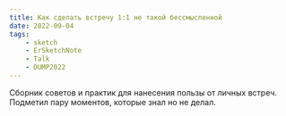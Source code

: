 ```yaml
---
title: Как сделать встречу 1:1 не такой бессмысленной
date: 2022-09-04
tags:
    - sketch
    - ErSketchNote
    - Talk
    - DUMP2022
---
```


Сборник советов и практик для нанесения пользы от личных встреч. Подметил пару моментов, которые знал но не делал.
